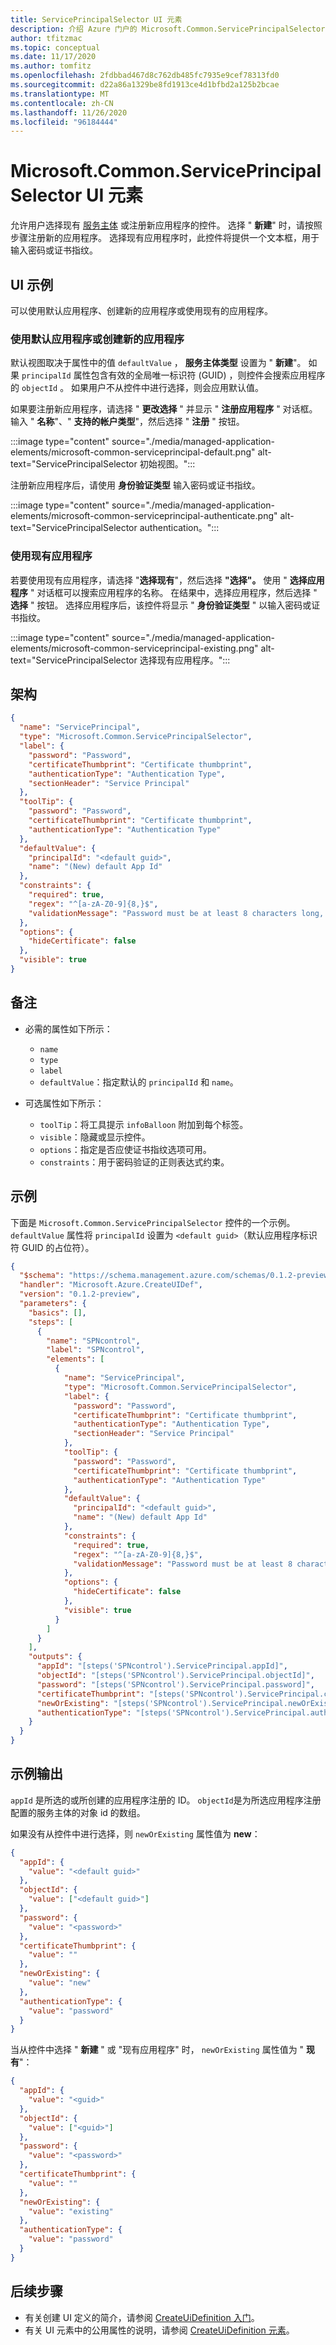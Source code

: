 ```yaml
---
title: ServicePrincipalSelector UI 元素
description: 介绍 Azure 门户的 Microsoft.Common.ServicePrincipalSelector UI 元素。 提供一个控件，用于选择应用程序和文本框，以输入密码或证书指纹。
author: tfitzmac
ms.topic: conceptual
ms.date: 11/17/2020
ms.author: tomfitz
ms.openlocfilehash: 2fdbbad467d8c762db485fc7935e9cef78313fd0
ms.sourcegitcommit: d22a86a1329be8fd1913ce4d1bfbd2a125b2bcae
ms.translationtype: MT
ms.contentlocale: zh-CN
ms.lasthandoff: 11/26/2020
ms.locfileid: "96184444"
---
```

# <a name="microsoftcommonserviceprincipalselector-ui-element"></a>Microsoft.Common.ServicePrincipalSelector UI 元素

允许用户选择现有 [服务主体](../../active-directory/develop/app-objects-and-service-principals.md#service-principal-object) 或注册新应用程序的控件。 选择 " **新建**" 时，请按照步骤注册新的应用程序。 选择现有应用程序时，此控件将提供一个文本框，用于输入密码或证书指纹。

## <a name="ui-samples"></a>UI 示例

可以使用默认应用程序、创建新的应用程序或使用现有的应用程序。

### <a name="use-default-application-or-create-new"></a>使用默认应用程序或创建新的应用程序

默认视图取决于属性中的值 `defaultValue` ， **服务主体类型** 设置为 " **新建**"。 如果 `principalId` 属性包含有效的全局唯一标识符 (GUID) ，则控件会搜索应用程序的 `objectId` 。 如果用户不从控件中进行选择，则会应用默认值。

如果要注册新应用程序，请选择 " **更改选择** " 并显示 " **注册应用程序** " 对话框。 输入 " **名称**"、" **支持的帐户类型**"，然后选择 " **注册** " 按钮。

:::image type="content" source="./media/managed-application-elements/microsoft-common-serviceprincipal-default.png" alt-text="ServicePrincipalSelector 初始视图。":::

注册新应用程序后，请使用 **身份验证类型** 输入密码或证书指纹。

:::image type="content" source="./media/managed-application-elements/microsoft-common-serviceprincipal-authenticate.png" alt-text="ServicePrincipalSelector authentication。":::

### <a name="use-existing-application"></a>使用现有应用程序

若要使用现有应用程序，请选择 "**选择现有**"，然后选择 **"选择"。** 使用 " **选择应用程序** " 对话框可以搜索应用程序的名称。 在结果中，选择应用程序，然后选择 " **选择** " 按钮。 选择应用程序后，该控件将显示 " **身份验证类型** " 以输入密码或证书指纹。

:::image type="content" source="./media/managed-application-elements/microsoft-common-serviceprincipal-existing.png" alt-text="ServicePrincipalSelector 选择现有应用程序。":::

## <a name="schema"></a>架构

```json
{
  "name": "ServicePrincipal",
  "type": "Microsoft.Common.ServicePrincipalSelector",
  "label": {
    "password": "Password",
    "certificateThumbprint": "Certificate thumbprint",
    "authenticationType": "Authentication Type",
    "sectionHeader": "Service Principal"
  },
  "toolTip": {
    "password": "Password",
    "certificateThumbprint": "Certificate thumbprint",
    "authenticationType": "Authentication Type"
  },
  "defaultValue": {
    "principalId": "<default guid>",
    "name": "(New) default App Id"
  },
  "constraints": {
    "required": true,
    "regex": "^[a-zA-Z0-9]{8,}$",
    "validationMessage": "Password must be at least 8 characters long, contain only numbers and letters"
  },
  "options": {
    "hideCertificate": false
  },
  "visible": true
}
```

## <a name="remarks"></a>备注

- 必需的属性如下所示：
  - `name`
  - `type`
  - `label`
  - `defaultValue`：指定默认的 `principalId` 和 `name`。

- 可选属性如下所示：
  - `toolTip`：将工具提示 `infoBalloon` 附加到每个标签。
  - `visible`：隐藏或显示控件。
  - `options`：指定是否应使证书指纹选项可用。
  - `constraints`：用于密码验证的正则表达式约束。

## <a name="example"></a>示例

下面是 `Microsoft.Common.ServicePrincipalSelector` 控件的一个示例。 `defaultValue` 属性将 `principalId` 设置为 `<default guid>`（默认应用程序标识符 GUID 的占位符）。

```json
{
  "$schema": "https://schema.management.azure.com/schemas/0.1.2-preview/CreateUIDefinition.MultiVm.json#",
  "handler": "Microsoft.Azure.CreateUIDef",
  "version": "0.1.2-preview",
  "parameters": {
    "basics": [],
    "steps": [
      {
        "name": "SPNcontrol",
        "label": "SPNcontrol",
        "elements": [
          {
            "name": "ServicePrincipal",
            "type": "Microsoft.Common.ServicePrincipalSelector",
            "label": {
              "password": "Password",
              "certificateThumbprint": "Certificate thumbprint",
              "authenticationType": "Authentication Type",
              "sectionHeader": "Service Principal"
            },
            "toolTip": {
              "password": "Password",
              "certificateThumbprint": "Certificate thumbprint",
              "authenticationType": "Authentication Type"
            },
            "defaultValue": {
              "principalId": "<default guid>",
              "name": "(New) default App Id"
            },
            "constraints": {
              "required": true,
              "regex": "^[a-zA-Z0-9]{8,}$",
              "validationMessage": "Password must be at least 8 characters long, contain only numbers and letters"
            },
            "options": {
              "hideCertificate": false
            },
            "visible": true
          }
        ]
      }
    ],
    "outputs": {
      "appId": "[steps('SPNcontrol').ServicePrincipal.appId]",
      "objectId": "[steps('SPNcontrol').ServicePrincipal.objectId]",
      "password": "[steps('SPNcontrol').ServicePrincipal.password]",
      "certificateThumbprint": "[steps('SPNcontrol').ServicePrincipal.certificateThumbprint]",
      "newOrExisting": "[steps('SPNcontrol').ServicePrincipal.newOrExisting]",
      "authenticationType": "[steps('SPNcontrol').ServicePrincipal.authenticationType]"
    }
  }
}
```

## <a name="example-output"></a>示例输出

`appId` 是所选的或所创建的应用程序注册的 ID。 `objectId`是为所选应用程序注册配置的服务主体的对象 id 的数组。

如果没有从控件中进行选择，则 `newOrExisting` 属性值为 **new**：

```json
{
  "appId": {
    "value": "<default guid>"
  },
  "objectId": {
    "value": ["<default guid>"]
  },
  "password": {
    "value": "<password>"
  },
  "certificateThumbprint": {
    "value": ""
  },
  "newOrExisting": {
    "value": "new"
  },
  "authenticationType": {
    "value": "password"
  }
}
```

当从控件中选择 " **新建** " 或 "现有应用程序" 时， `newOrExisting` 属性值为 " **现有**"：

```json
{
  "appId": {
    "value": "<guid>"
  },
  "objectId": {
    "value": ["<guid>"]
  },
  "password": {
    "value": "<password>"
  },
  "certificateThumbprint": {
    "value": ""
  },
  "newOrExisting": {
    "value": "existing"
  },
  "authenticationType": {
    "value": "password"
  }
}
```

## <a name="next-steps"></a>后续步骤

- 有关创建 UI 定义的简介，请参阅 [CreateUiDefinition 入门](create-uidefinition-overview.md)。
- 有关 UI 元素中的公用属性的说明，请参阅 [CreateUiDefinition 元素](create-uidefinition-elements.md)。